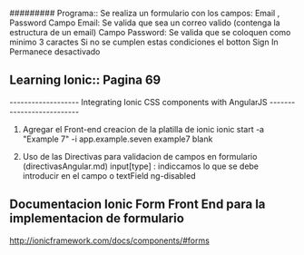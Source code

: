 #########  Programa:: 
	Se realiza un formulario con los campos: Email , Password
		Campo Email: Se valida que sea un correo valido (contenga la estructura de un email)
		Campo Password: Se valida que  se coloquen como minimo 3 caractes 
	Si no se cumplen estas condiciones el botton Sign In Permanece desactivado

## Learning Ionic:: Pagina 69

------------------- Integrating Ionic CSS components with AngularJS --------------------------

1. Agregar el Front-end
	creacion de la platilla de ionic 
	ionic start -a "Example 7" -i app.example.seven example7 blank

2. Uso de las Directivas para validacion de campos en formulario (directivasAngular.md)
	input[type] : indiccamos lo que se debe introducir en el campo o textField
	ng-disabled

## 	Documentacion Ionic Form Front End para la implementacion de formulario

http://ionicframework.com/docs/components/#forms